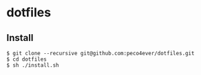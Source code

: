 dotfiles
===================

Install
-------

```
$ git clone --recursive git@github.com:peco4ever/dotfiles.git
$ cd dotfiles
$ sh ./install.sh
```
